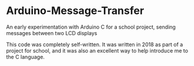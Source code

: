 # Arduino-Message-Transfer
An early experimentation with Arduino C for a school project, sending messages between two LCD displays

This code was completely self-written. It was written in 2018 as part of a project for school, and it was also an excellent way to help introduce me to the C language.
